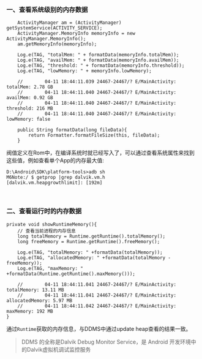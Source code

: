 ### 一、查看系统级别的内存数据 ###

        ActivityManager am = (ActivityManager) getSystemService(ACTIVITY_SERVICE);
        ActivityManager.MemoryInfo memoryInfo = new ActivityManager.MemoryInfo();
        am.getMemoryInfo(memoryInfo);

        Log.e(TAG, "totalMem: " + formatData(memoryInfo.totalMem));
        Log.e(TAG, "availMem: " + formatData(memoryInfo.availMem));
        Log.e(TAG, "threshold: " + formatData(memoryInfo.threshold));
        Log.e(TAG, "lowMemory: " + memoryInfo.lowMemory);

		//        04-11 18:44:11.039 24467-24467/? E/MainActivity: totalMem: 2.78 GB
		//        04-11 18:44:11.040 24467-24467/? E/MainActivity: availMem: 0.92 GB
		//        04-11 18:44:11.040 24467-24467/? E/MainActivity: threshold: 216 MB
		//        04-11 18:44:11.040 24467-24467/? E/MainActivity: lowMemory: false

		public String formatData(long fileData){
        	return Formatter.formatFileSize(this, fileData);
    	}


阀值定义在Rom中，在编译系统时就已经写入了，可以通过查看系统属性来找到这些值，例如查看单个App的内存最大值:

    D:\Android\SDK\platform-tools>adb sh
    M6Note:/ $ getprop |grep dalvik.vm.h
    [dalvik.vm.heapgrowthlimit]: [192m]


<br/>

### 二、查看运行时的内存数据 ###

    private void showRuntimeMemory(){
        // 查看当前进程的内存信息
        long totalMemory = Runtime.getRuntime().totalMemory();
        long freeMemory = Runtime.getRuntime().freeMemory();

        Log.e(TAG, "totalMemory: " +formatData(totalMemory));
        Log.e(TAG, "allocatedMemory: " +formatData(totalMemory - freeMemory));
        Log.e(TAG, "maxMemory: " +formatData(Runtime.getRuntime().maxMemory()));

		//        04-11 18:44:11.041 24467-24467/? E/MainActivity: totalMemory: 13.11 MB
		//        04-11 18:44:11.041 24467-24467/? E/MainActivity: allocatedMemory: 5.97 MB
		//        04-11 18:44:11.042 24467-24467/? E/MainActivity: maxMemory: 192 MB
    }

通过`Runtime`获取的内存信息，与DDMS中通过update heap查看的结果一致。

>DDMS 的全称是Dalvik Debug Monitor Service，是 Android 开发环境中的Dalvik虚拟机调试监控服务